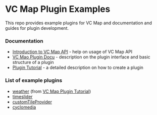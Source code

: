 # VC Map Plugin Examples

This repo provides example plugins for VC Map and documentation and guides for plugin development.

### Documentation

- [Introduction to VC Map API](./doc/VCM_API_Introduction.md) - help on usage of VC Map API
- [VC Mao Plugin Docu](./doc/VCM_Plugin.md) - description on the plugin interface and basic structure of a plugin
- [Plugin Tutorial](./doc/VCM_Plugin_Tutorial.md) - a detailed description on how to create a plugin

### List of example plugins

- [weather](plugins/weather/README.md) (from [VC Map Plugin Tutorial](./doc/VCM_Plugin_Tutorial.md))
- [timeslider](plugins/timeslider/README.md)
- [customTileProvider](plugins/customTileProvider/README.md) 
- [cyclomedia](plugins/cyclomedia/README.md) 
